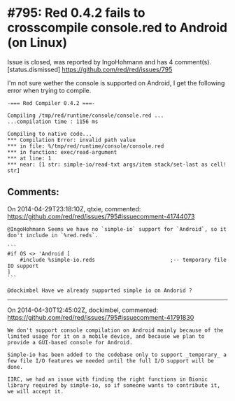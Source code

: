 
#795: Red 0.4.2 fails to crosscompile console.red to Android (on Linux)
================================================================================
Issue is closed, was reported by IngoHohmann and has 4 comment(s).
[status.dismissed]
<https://github.com/red/red/issues/795>

I'm not sure wether the console is supported on Android, I get the following error when trying to compile.

```
-=== Red Compiler 0.4.2 ===- 

Compiling /tmp/red/runtime/console/console.red ...
...compilation time : 1156 ms

Compiling to native code...
*** Compilation Error: invalid path value 
*** in file: %/tmp/red/runtime/console/console.red 
*** in function: exec/read-argument
*** at line: 1 
*** near: [1 str: simple-io/read-txt args/item stack/set-last as cell! str]
```



Comments:
--------------------------------------------------------------------------------

On 2014-04-29T23:18:10Z, qtxie, commented:
<https://github.com/red/red/issues/795#issuecomment-41744073>

    @IngoHohmann Seems we have no `simple-io` support for `Android`, so it don't include in `%red.reds`.
    
    ```
    #if OS <> 'Android [
        #include %simple-io.reds                        ;-- temporary file IO support
    ]
    ```
    
    @dockimbel Have we already supported simple io on Andorid ?

--------------------------------------------------------------------------------

On 2014-04-30T12:45:02Z, dockimbel, commented:
<https://github.com/red/red/issues/795#issuecomment-41791830>

    We don't support console compilation on Android mainly because of the limited usage for it on a mobile device, and because we plan to provide a GUI-based console for Android.
    
    Simple-io has been added to the codebase only to support _temporary_ a few file I/O features we needed until the full I/O support will be done.
    
    IIRC, we had an issue with finding the right functions in Bionic library required by simple-io, so if someone wants to contribute it, we will accept it.

